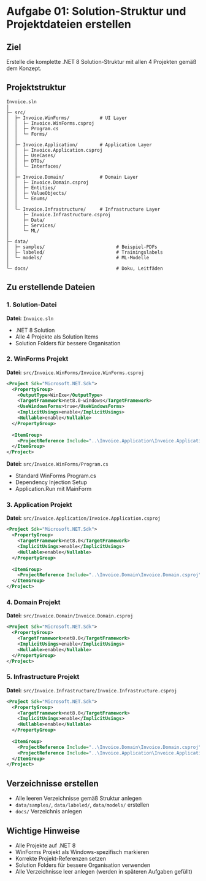 # Aufgabe 01: Solution-Struktur und Projektdateien erstellen

## Ziel
Erstelle die komplette .NET 8 Solution-Struktur mit allen 4 Projekten gemäß dem Konzept.

## Projektstruktur
```
Invoice.sln
│
├─ src/
│  ├─ Invoice.WinForms/           # UI Layer
│  │  ├─ Invoice.WinForms.csproj
│  │  ├─ Program.cs
│  │  └─ Forms/
│  │
│  ├─ Invoice.Application/        # Application Layer
│  │  ├─ Invoice.Application.csproj
│  │  ├─ UseCases/
│  │  ├─ DTOs/
│  │  └─ Interfaces/
│  │
│  ├─ Invoice.Domain/             # Domain Layer
│  │  ├─ Invoice.Domain.csproj
│  │  ├─ Entities/
│  │  ├─ ValueObjects/
│  │  └─ Enums/
│  │
│  └─ Invoice.Infrastructure/     # Infrastructure Layer
│     ├─ Invoice.Infrastructure.csproj
│     ├─ Data/
│     ├─ Services/
│     └─ ML/
│
├─ data/
│  ├─ samples/                          # Beispiel-PDFs
│  ├─ labeled/                          # Trainingslabels
│  └─ models/                           # ML-Modelle
│
└─ docs/                                # Doku, Leitfäden
```

## Zu erstellende Dateien

### 1. Solution-Datei
**Datei:** `Invoice.sln`
- .NET 8 Solution
- Alle 4 Projekte als Solution Items
- Solution Folders für bessere Organisation

### 2. WinForms Projekt
**Datei:** `src/Invoice.WinForms/Invoice.WinForms.csproj`
```xml
<Project Sdk="Microsoft.NET.Sdk">
  <PropertyGroup>
    <OutputType>WinExe</OutputType>
    <TargetFramework>net8.0-windows</TargetFramework>
    <UseWindowsForms>true</UseWindowsForms>
    <ImplicitUsings>enable</ImplicitUsings>
    <Nullable>enable</Nullable>
  </PropertyGroup>
  
  <ItemGroup>
    <ProjectReference Include="..\Invoice.Application\Invoice.Application.csproj" />
  </ItemGroup>
</Project>
```

**Datei:** `src/Invoice.WinForms/Program.cs`
- Standard WinForms Program.cs
- Dependency Injection Setup
- Application.Run mit MainForm

### 3. Application Projekt
**Datei:** `src/Invoice.Application/Invoice.Application.csproj`
```xml
<Project Sdk="Microsoft.NET.Sdk">
  <PropertyGroup>
    <TargetFramework>net8.0</TargetFramework>
    <ImplicitUsings>enable</ImplicitUsings>
    <Nullable>enable</Nullable>
  </PropertyGroup>
  
  <ItemGroup>
    <ProjectReference Include="..\Invoice.Domain\Invoice.Domain.csproj" />
  </ItemGroup>
</Project>
```

### 4. Domain Projekt
**Datei:** `src/Invoice.Domain/Invoice.Domain.csproj`
```xml
<Project Sdk="Microsoft.NET.Sdk">
  <PropertyGroup>
    <TargetFramework>net8.0</TargetFramework>
    <ImplicitUsings>enable</ImplicitUsings>
    <Nullable>enable</Nullable>
  </PropertyGroup>
</Project>
```

### 5. Infrastructure Projekt
**Datei:** `src/Invoice.Infrastructure/Invoice.Infrastructure.csproj`
```xml
<Project Sdk="Microsoft.NET.Sdk">
  <PropertyGroup>
    <TargetFramework>net8.0</TargetFramework>
    <ImplicitUsings>enable</ImplicitUsings>
    <Nullable>enable</Nullable>
  </PropertyGroup>
  
  <ItemGroup>
    <ProjectReference Include="..\Invoice.Domain\Invoice.Domain.csproj" />
    <ProjectReference Include="..\Invoice.Application\Invoice.Application.csproj" />
  </ItemGroup>
</Project>
```

## Verzeichnisse erstellen
- Alle leeren Verzeichnisse gemäß Struktur anlegen
- `data/samples/`, `data/labeled/`, `data/models/` erstellen
- `docs/` Verzeichnis anlegen

## Wichtige Hinweise
- Alle Projekte auf .NET 8
- WinForms Projekt als Windows-spezifisch markieren
- Korrekte Projekt-Referenzen setzen
- Solution Folders für bessere Organisation verwenden
- Alle Verzeichnisse leer anlegen (werden in späteren Aufgaben gefüllt)

